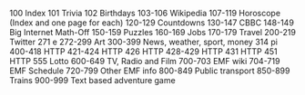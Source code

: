 100 Index
101 Trivia
102 Birthdays
103-106 Wikipedia
107-119 Horoscope (Index and one page for each)
120-129 Countdowns
130-147 CBBC
148-149 Big Internet Math-Off
150-159 Puzzles
160-169 Jobs
170-179 Travel
200-219 Twitter
271 e
272-299 Art
300-399 News, weather, sport, money
314 pi
400-418 HTTP
421-424 HTTP
426 HTTP
428-429 HTTP
431 HTTP
451 HTTP
555 Lotto
600-649 TV, Radio and Film
700-703 EMF wiki
704-719 EMF Schedule
720-799 Other EMF info
800-849 Public transport
850-899 Trains
900-999 Text based adventure game
